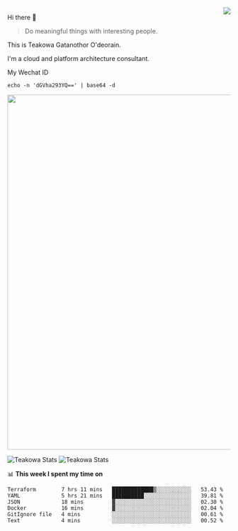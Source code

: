 <img align="right" src="https://github-readme-stats.vercel.app/api?username=Teakowa&show_icons=true&icon_color=2f80ed&text_color=718096&bg_color=ffffff&hide_title=true" />

Hi there 👋

> Do meaningful things with interesting people.

This is Teakowa Gatanothor O'deorain.

I'm a cloud and platform architecture consultant.

My Wechat ID

```
echo -n 'dGVha293YQ==' | base64 -d
```

<a href="https://github.com/ryo-ma/github-profile-trophy">
  <img width=800 src="https://github-profile-trophy.vercel.app/?username=Teakowa&column=8&theme=radical&no-frame=true&no-bg=true"/>
</a>

![Teakowa Stats](https://github-profile-summary-cards.vercel.app/api/cards/repos-per-language?username=Teakowa&theme=nord_bright)
![Teakowa Stats](https://github-profile-summary-cards.vercel.app/api/cards/most-commit-language?username=Teakowa&theme=nord_bright)


📊 **This week I spent my time on**
<!--START_SECTION:waka-->

```text
Terraform        7 hrs 11 mins   █████████████▒░░░░░░░░░░░   53.43 %
YAML             5 hrs 21 mins   ██████████░░░░░░░░░░░░░░░   39.81 %
JSON             18 mins         ▓░░░░░░░░░░░░░░░░░░░░░░░░   02.30 %
Docker           16 mins         ▓░░░░░░░░░░░░░░░░░░░░░░░░   02.04 %
GitIgnore file   4 mins          ░░░░░░░░░░░░░░░░░░░░░░░░░   00.61 %
Text             4 mins          ░░░░░░░░░░░░░░░░░░░░░░░░░   00.52 %
```

<!--END_SECTION:waka-->
